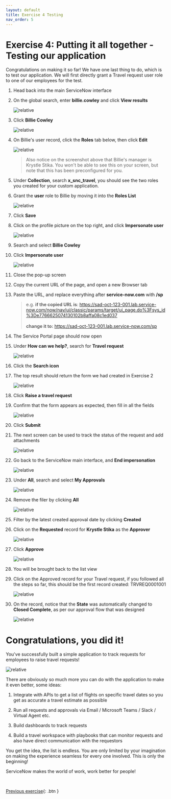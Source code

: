 ```yaml
---
layout: default
title: Exercise 4 Testing
nav_order: 5
---
```


# Exercise 4: Putting it all together - Testing our application

Congratulations on making it so far! We have one last thing to do, which is to test our application. We will first directly grant a Travel request user role to one of our employees for the test.

1. Head back into the main ServiceNow interface

1. On the global search, enter **billie.cowley** and click **View results**

    ![relative](images/searchbillie.png)

1. Click **Billie Cowley**

    ![relative](images/selectbillie.png)

1. On Billie's user record, click the **Roles** tab below, then click **Edit**

    ![relative](images/billierecord.png)

    >Also notice on the screenshot above that Billie's manager is Krystle Stika. You won't be able to see this on your screen, but note that this has been preconfigured for you.

1. Under **Collection**, search **x_snc_travel**, you should see the two roles you created for your custom application.

1. Grant the **user** role to Billie by moving it into the **Roles List**
    
    ![relative](images/grantrole.png)

1. Click **Save**

1. Click on the profile picture on the top right, and click **Impersonate user**

    ![relative](images/impersonateuser.png)

1. Search and select **Billie Cowley**

1. Click **Impersonate user**

    ![relative](images/billie.png)

1. Close the pop-up screen

1. Copy the current URL of the page, and open a new Browser tab

1. Paste the URL, and replace everything after **service-now.com** with **/sp**

    > e.g. **if the copied URL is**: https://sad-oct-123-001.lab.service-now.com/now/nav/ui/classic/params/target/ui_page.do%3Fsys_id%3De7766625074130102b8affa08c1ed037 <br><br>
    **change it to:**
    https://sad-oct-123-001.lab.service-now.com/sp 

1. The Service Portal page should now open

1. Under **How can we help?**, search for **Travel request**

    ![relative](images/searchtrv.png)

1. Click the **Search icon**

1. The top result should return the form we had created in Exercise 2

    ![relative](images/trvreqsearch.png)

1. Click **Raise a travel request**

1. Confirm that the form appears as expected, then fill in all the fields

    ![relative](images/fillform.png)

1. Click **Submit**

1. The next screen can be used to track the status of the request and add attachments

    ![relative](images/trackreq.png)

1. Go back to the ServiceNow main interface, and **End impersonation**
    
    ![relative](images/impanother.png)

1. Under **All**, search and select **My Approvals**

    ![relative](images/myapprovals.png)

1. Remove the filer by clicking **All**

    ![relative](images/clickall.png)

1. Filter by the latest created approval date by clicking **Created**

1. Click on the **Requested** record for **Krystle Stika** as the **Approver**

    ![relative](images/applist.png)

1. Click **Approve**

    ![relative](images/approve.png)

1. You will be brought back to the list view

1. Click on the Approved record for your Travel request, if you followed all the steps so far, this should be the first record created: TRVREQ0001001

    ![relative](images/clicktrvreq.png)

1. On the record, notice that the **State** was automatically changed to **Closed Complete**, as per our approval flow that was designed
    
    ![relative](images/closedcomplete2.png)

# Congratulations, you did it!

You've successfully built a simple application to track requests for employees to raise travel requests!

![relative](images/celebrate.gif)

There are obviously so much more you can do with the application to make it even better, some ideas:

1. Integrate with APIs to get a list of flights on specific travel dates so you get as accurate a travel estimate as possible

1. Run all requests and approvals via Email / Microsoft Teams / Slack / Virtual Agent etc.

1. Build dashboards to track requests

1. Build a travel workspace with playbooks that can monitor requests and also have direct communication with the requestors

You get the idea, the list is endless. You are only limited by your imagination on making the experience seamless for every one involved. This is only the beginning!

ServiceNow makes the world of work, work better for people!

<br>

[Previous exercise](https://shaoservicenow.github.io/travelrequest/docs/Exercise%203.html){: .btn }